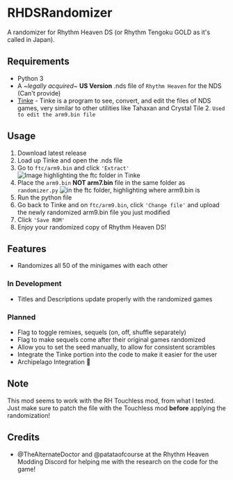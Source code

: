 # RHDSRandomizer
A randomizer for Rhythm Heaven DS (or Rhythm Tengoku GOLD as it's called in Japan).

## Requirements
- Python 3
- A *\~legally acquired\~* **US Version** .nds file of `Rhythm Heaven` for the NDS (Can't provide)
- [Tinke](https://www.romhacking.net/utilities/817/) - Tinke is a program to see, convert, and edit the files of NDS games, very similar to other utilities like Tahaxan and Crystal Tile 2. `Used to edit the arm9.bin file`

## Usage
1. Download latest release
2. Load up Tinke and open the .nds file
3. Go to `ftc/arm9.bin` and click `'Extract'` <img src="https://i.imgur.com/93p2KDY.png" alt="Image highlighting the ftc folder in Tinke">
4. Place the `arm9.bin` **NOT arm7.bin** file in the same folder as `randomizer.py` <img src="https://i.imgur.com/8zptKrz.png" alt="in the ftc folder, highlighting where arm9.bin is">
5. Run the python file
6. Go back to Tinke and on `ftc/arm9.bin`, click `'Change file'` and upload the newly randomized arm9.bin file you just modified
7. Click `'Save ROM'`
8. Enjoy your randomized copy of Rhythm Heaven DS!

## Features
- Randomizes all 50 of the minigames with each other

### In Development
- Titles and Descriptions update properly with the randomized games
### Planned
- Flag to toggle remixes, sequels (on, off, shuffle separately)
- Flag to make sequels come after their original games randomized
- Allow you to set the seed manually, to allow for consistent scrambles
- Integrate the Tinke portion into the code to make it easier for the user
- Archipelago Integration :eyes:

## **Note**
This mod seems to work with the RH Touchless mod, from what I tested. Just make sure to patch the file with the Touchless mod **before** applying the randomization!
## Credits
- @TheAlternateDoctor and @patataofcourse at the Rhythm Heaven Modding Discord for helping me with the research on the code for the game!
